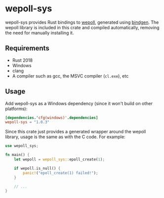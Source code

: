 # wepoll-sys

wepoll-sys provides Rust bindings to [wepoll][wepoll], generated using
[bindgen][bindgen]. The wepoll library is included in this crate and compiled
automatically, removing the need for manually installing it.

## Requirements

* Rust 2018
* Windows
* clang
* A compiler such as gcc, the MSVC compiler (`cl.exe`), etc

## Usage

Add wepoll-sys as a Windows dependency (since it won't build on other
platforms):

```toml
[dependencies.'cfg(windows)'.dependencies]
wepoll-sys = "1.0.3"
```

Since this crate just provides a generated wrapper around the wepoll library,
usage is the same as with the C code. For example:

```rust
use wepoll_sys;

fn main() {
    let wepoll = wepoll_sys::epoll_create(1);

    if wepoll.is_null() {
        panic!("epoll_create(1) failed!");
    }

    // ...
}
```

[wepoll]: https://github.com/piscisaureus/wepoll
[bindgen]: https://rust-lang.github.io/rust-bindgen/

